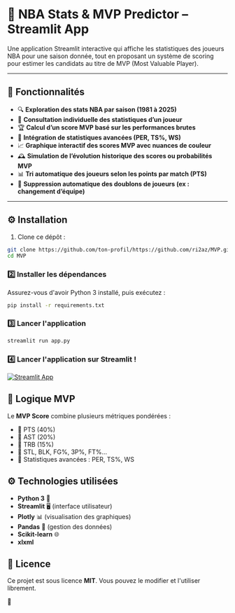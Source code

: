 # 🏀 NBA Stats & MVP Predictor – Streamlit App

Une application Streamlit interactive qui affiche les statistiques des joueurs NBA pour une saison donnée, tout en proposant un système de scoring pour estimer les candidats au titre de MVP (Most Valuable Player).

---

## 🚀 Fonctionnalités

- 🔍 **Exploration des stats NBA par saison (1981 à 2025)**
- 👤 **Consultation individuelle des statistiques d’un joueur**
- 🏆 **Calcul d’un score MVP basé sur les performances brutes**
- 🔮 **Intégration de statistiques avancées (PER, TS%, WS)**
- 📈 **Graphique interactif des scores MVP avec nuances de couleur**
- 🕰️ **Simulation de l’évolution historique des scores ou probabilités MVP**
- 📊 **Tri automatique des joueurs selon les points par match (PTS)**
- 🔁 **Suppression automatique des doublons de joueurs (ex : changement d’équipe)**

---

## ⚙️ Installation

1. Clone ce dépôt :

```bash
git clone https://github.com/ton-profil/https://github.com/ri2az/MVP.git
cd MVP
```

### 2️⃣ Installer les dépendances
Assurez-vous d'avoir Python 3 installé, puis exécutez :
```sh
pip install -r requirements.txt
```

### 3️⃣ Lancer l'application
```sh
streamlit run app.py
```

### 4️⃣ Lancer l'application sur Streamlit !

[![Streamlit App](https://static.streamlit.io/badges/streamlit_badge_black_white.svg)](https://riaaz-mvp.streamlit.app//)

## 🧠 Logique MVP
Le **MVP Score** combine plusieurs métriques pondérées :
- 📌 PTS (40%)
- 📌 AST (20%)
- 📌 TRB (15%)
- 📌 STL, BLK, FG%, 3P%, FT%…
- 📌 Statistiques avancées : PER, TS%, WS

## ⚙️ Technologies utilisées
- **Python 3** 🐍
- **Streamlit** 🖥️ (interface utilisateur)
- **Plotly** 📊 (visualisation des graphiques)
- **Pandas** 📄 (gestion des données)
- **Scikit-learn** 🌐
- **xlxml**

## 📜 Licence
Ce projet est sous licence **MIT**. Vous pouvez le modifier et l'utiliser librement.

 🚀


